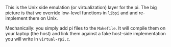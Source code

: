 This is the Unix side emulation (or virtualization) layer for the pi.
The big picture is that we override low-level functions in `libpi`
and and re-implement them on Unix.

Mechanically: you simply add pi files to the `Makefile`.  It will 
compile them on your laptop (the host) and link them against a
fake host-side implementation you will write in `virtual-rpi.c`.
